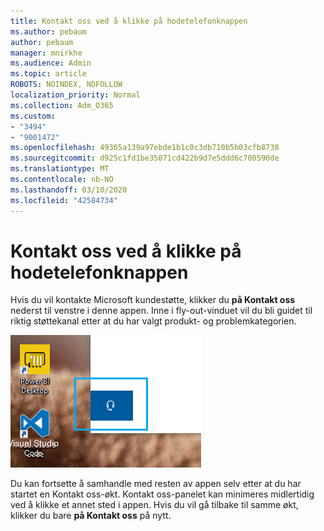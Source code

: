```yaml
---
title: Kontakt oss ved å klikke på hodetelefonknappen
ms.author: pebaum
author: pebaum
manager: mnirkhe
ms.audience: Admin
ms.topic: article
ROBOTS: NOINDEX, NOFOLLOW
localization_priority: Normal
ms.collection: Adm_O365
ms.custom:
- "3494"
- "9001472"
ms.openlocfilehash: 49365a139a97ebde1b1c0c3db710b5b03cfb8738
ms.sourcegitcommit: d925c1fd1be35071cd422b9d7e5ddd6c700590de
ms.translationtype: MT
ms.contentlocale: nb-NO
ms.lasthandoff: 03/10/2020
ms.locfileid: "42584734"
---
```

# <a name="contact-us-by-clicking-the-headphone-button"></a>Kontakt oss ved å klikke på hodetelefonknappen

Hvis du vil kontakte Microsoft kundestøtte, klikker du **på Kontakt oss** nederst til venstre i denne appen. Inne i fly-out-vinduet vil du bli guidet til riktig støttekanal etter at du har valgt produkt- og problemkategorien.

![Kontakt oss ved å klikke på hodetelefonikonet.](media/contact-us-headphone-icon.png)

Du kan fortsette å samhandle med resten av appen selv etter at du har startet en Kontakt oss-økt. Kontakt oss-panelet kan minimeres midlertidig ved å klikke et annet sted i appen. Hvis du vil gå tilbake til samme økt, klikker du bare **på Kontakt oss** på nytt.
